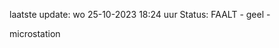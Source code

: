 laatste update: 
wo 25-10-2023 18:24   uur 
Status: FAALT - geel - 
<div class="service Y">microstation</div>